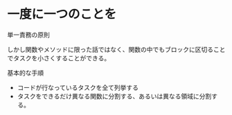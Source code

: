 一度に一つのことを
==================

単一責務の原則

しかし関数やメソッドに限った話ではなく、関数の中でもブロックに区切ることでタスクを小さくすることができる。

基本的な手順
* コードが行なっているタスクを全て列挙する
* タスクをできるだけ異なる関数に分割する、あるいは異なる領域に分割する。
